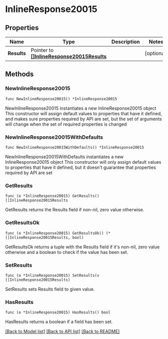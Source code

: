# InlineResponse20015

## Properties

Name | Type | Description | Notes
------------ | ------------- | ------------- | -------------
**Results** | Pointer to [**[]InlineResponse20015Results**](InlineResponse20015Results.md) |  | [optional] 

## Methods

### NewInlineResponse20015

`func NewInlineResponse20015() *InlineResponse20015`

NewInlineResponse20015 instantiates a new InlineResponse20015 object
This constructor will assign default values to properties that have it defined,
and makes sure properties required by API are set, but the set of arguments
will change when the set of required properties is changed

### NewInlineResponse20015WithDefaults

`func NewInlineResponse20015WithDefaults() *InlineResponse20015`

NewInlineResponse20015WithDefaults instantiates a new InlineResponse20015 object
This constructor will only assign default values to properties that have it defined,
but it doesn't guarantee that properties required by API are set

### GetResults

`func (o *InlineResponse20015) GetResults() []InlineResponse20015Results`

GetResults returns the Results field if non-nil, zero value otherwise.

### GetResultsOk

`func (o *InlineResponse20015) GetResultsOk() (*[]InlineResponse20015Results, bool)`

GetResultsOk returns a tuple with the Results field if it's non-nil, zero value otherwise
and a boolean to check if the value has been set.

### SetResults

`func (o *InlineResponse20015) SetResults(v []InlineResponse20015Results)`

SetResults sets Results field to given value.

### HasResults

`func (o *InlineResponse20015) HasResults() bool`

HasResults returns a boolean if a field has been set.


[[Back to Model list]](../README.md#documentation-for-models) [[Back to API list]](../README.md#documentation-for-api-endpoints) [[Back to README]](../README.md)


